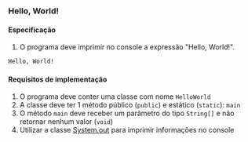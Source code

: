 ### Hello, World!

#### Especificação

1. O programa deve imprimir no console a expressão "Hello, World!".
```bash
Hello, World!
```
#### Requisitos de implementação
  
1. O programa deve conter uma classe com nome `HelloWorld`
2. A classe deve ter 1 método público (`public`) e estático (`static`): `main`
3. O método `main` deve receber um parâmetro do tipo `String[]` e não retornar nenhum valor (`void`)
7. Utilizar a classe [System.out](https://docs.oracle.com/en/java/javase/23/docs/api/java.base/java/lang/System.html#out) para imprimir informações no console
